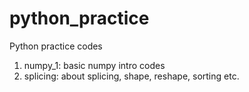 # python_practice
Python practice codes

1. numpy_1: basic numpy intro codes
2. splicing: about splicing, shape, reshape, sorting etc.
